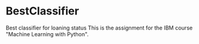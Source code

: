 # BestClassifier
Best classifier for loaning status
This is the assignment for the IBM course "Machine Learning with Python".
